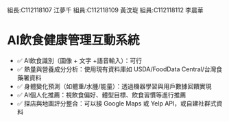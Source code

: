 組長:C112118107 江夢千
組員:C112118109 黃汶琁
組員:C112118112 李晨華
# AI飲食健康管理互動系統
- ✅ AI飲食識別（圖像 + 文字 +語音輸入）：可行
- ✅ 熱量與營養成分分析：使用現有資料庫如 USDA/FoodData Central/台灣食藥署資料
- ✅ 身體變化預測（如體重/水腫/能量）：透過機器學習與用戶數據回饋實現
- ✅ AI個人化推薦：視飲食偏好、體型目標、飲食習慣等進行推薦
- ✅ 探店與地圖評分整合：可以接 Google Maps 或 Yelp API，或自建社群式資料

